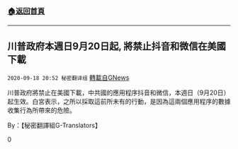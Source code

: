 ###  [:house:返回首頁](https://github.com/ourhimalayas/txt)
---

## 川普政府本週日9月20日起, 將禁止抖音和微信在美國下載
`2020-09-18 20:52 秘密翻译组` [轉載自GNews](https://gnews.org/zh-hant/367473/)

川普政府將禁止在美國下載，中共國的應用程序抖音和微信，本週日（9月20日）起生效。白宮表示，之所以採取這前所未有的行動，是因為這兩個應用程序的數據收集行為所帶來的危險。



By：【秘密翻譯組G-Translators】

0
